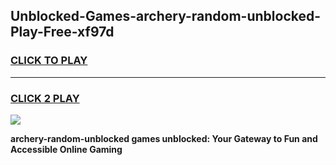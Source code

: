 
## Unblocked-Games-archery-random-unblocked-Play-Free-xf97d
<h3>
<a href="https://premium76.site?title=archery-random-unblocked&ref=20M">CLICK TO PLAY</a></h3>
<hr>

<h3>
<a href="https://premium76.site?title=archery-random-unblocked&ref=20M">CLICK 2 PLAY</a>
  
</h3>

<a href="https://premium76.site?title=archery-random-unblocked&ref=19M"><img src="https://clearcache.store/games.png"></a>


**archery-random-unblocked games unblocked: Your Gateway to Fun and Accessible Online Gaming**

